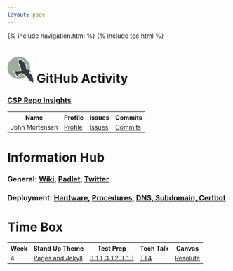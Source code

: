 ```yaml
---
layout: page
---
```

{% include navigation.html %}
{% include toc.html %}


# <img src="static/assets/ncs_logo.png" height="60" alt=""> GitHub Activity

### <a href="https://github.com/nighthawkcoders/nighthawk_csp/graphs/contributors" target="_blank">CSP Repo Insights</a>

<table>
  <tr>
    <th>Name</th>
    <th>Profile</th>
    <th>Issues</th>
    <th>Commits</th>
  </tr>
  <tr>
    <td>John Mortensen</td>
    <td><a href="https://github.com/jm1021" target="_blank">Profile</a></td>
    <td><a href="https://github.com/nighthawkcoders/nighthawk_csp/issues?q=assignee%3Ajm1021" target="_blank">Issues</a></td>
    <td><a href="https://github.com/nighthawkcoders/nighthawk_csp/commits?author=jm1021" target="_blank">Commits</a></td>
  </tr>
</table>


# Information Hub
### General: <a href="https://github.com/nighthawkcoders/nighthawk_csp/wiki">Wiki</a>, <a href="https://padlet.com/jmortensen7/csp2022tri2">Padlet</a>, <a href="https://twitter.com/NighthawkCoding">Twitter</a>
### Deployment: <a href="https://github.com/nighthawkcoders/nighthawk_csp/wiki/Deployment-Hardware-and-Setup">Hardware</a>, <a href="https://github.com/nighthawkcoders/nighthawk_csp/wiki/Deployment-Procedures">Procedures</a>, <a href="https://github.com/nighthawkcoders/nighthawk_csp/wiki/Deployment-Procedures">DNS, Subdomain, Certbot</a>

# Time Box
<table>
  <tr>
    <th>Week</th>
    <th>Stand Up Theme</th>
    <th>Test Prep</th>
    <th>Tech Talk</th>
    <th>Canvas</th>
  </tr>
  <tr>
    <td>4</td>
    <td><a href="https://github.com/nighthawkcoders/nighthawk_csp/wiki/GitHub-Pages-and-Jekyll">Pages and Jekyll</a></td>
    <td><a href="https://apclassroom.collegeboard.org/103/home?unit=3">3.11,3.12.3.13</a></td>
    <td><a href="https://github.com/nighthawkcoders/nighthawk_csp/wiki/Tri2-TT4-Binary-Search,-Calling-Procedures,-and-Developing-Procedures">TT4</a></td>
    <td><a href="https://poway.instructure.com/courses/112435/assignments/1956804">Resolute</a></td>
  </tr>
</table>
